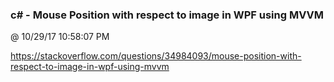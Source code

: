 ﻿

### c# - Mouse Position with respect to image in WPF using MVVM
@ 10/29/17 10:58:07 PM

https://stackoverflow.com/questions/34984093/mouse-position-with-respect-to-image-in-wpf-using-mvvm
